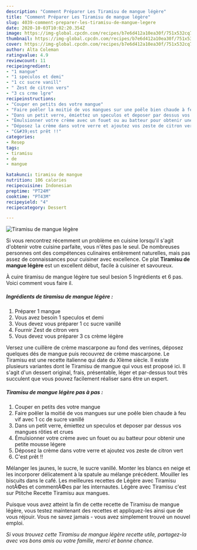 ```yaml
---
description: "Comment Préparer Les Tiramisu de mangue légère"
title: "Comment Préparer Les Tiramisu de mangue légère"
slug: 4039-comment-preparer-les-tiramisu-de-mangue-legere
date: 2020-10-03T10:02:20.354Z
image: https://img-global.cpcdn.com/recipes/b7e6d412a10ea30f/751x532cq70/tiramisu-de-mangue-legere-photo-principale-de-la-recette.jpg
thumbnail: https://img-global.cpcdn.com/recipes/b7e6d412a10ea30f/751x532cq70/tiramisu-de-mangue-legere-photo-principale-de-la-recette.jpg
cover: https://img-global.cpcdn.com/recipes/b7e6d412a10ea30f/751x532cq70/tiramisu-de-mangue-legere-photo-principale-de-la-recette.jpg
author: Alta Coleman
ratingvalue: 4.9
reviewcount: 11
recipeingredient:
- "1 mangue"
- "1 speculos et demi"
- "1 cc sucre vanill"
- " Zest de citron vers"
- "3 cs crme lgre"
recipeinstructions:
- "Couper en petits des votre mangue"
- "Faire poêler la moitié de vos mangues sur une poêle bien chaude à feu vif avec 1 cc de sucre vanillé"
- "Dans un petit verre, émiettez un speculos et deposer par dessus vos mangues rôties et crues"
- "Émulsionner votre crème avec un fouet ou au batteur pour obtenir une petite mousse légere"
- "Déposez la crème dans votre verre et ajoutez vos zeste de citron vert"
- "C&#39;est prêt !!"
categories:
- Resep
tags:
- tiramisu
- de
- mangue

katakunci: tiramisu de mangue 
nutrition: 106 calories
recipecuisine: Indonesian
preptime: "PT24M"
cooktime: "PT43M"
recipeyield: "4"
recipecategory: Dessert

---
```



![Tiramisu de mangue légère](https://img-global.cpcdn.com/recipes/b7e6d412a10ea30f/751x532cq70/tiramisu-de-mangue-legere-photo-principale-de-la-recette.jpg)

Si vous rencontrez récemment un problème en cuisine lorsqu'il s'agit d'obtenir votre cuisine parfaite, vous n'êtes pas le seul. De nombreuses personnes ont des compétences culinaires entièrement naturelles, mais pas assez de connaissances pour cuisiner avec excellence. Ce plat <strong> Tiramisu de mangue légère </strong> est un excellent début, facile à cuisiner et savoureux.

<!--inarticleads1-->

À cuire tiramisu de mangue légère tue seul besion 5 Ingrédients et 6 pas. Voici comment vous faire il.

##### Ingrédients de tiramisu de mangue légère :

1. Préparer 1 mangue
1. Vous avez besoin 1 speculos et demi
1. Vous devez vous préparer 1 cc sucre vanillé
1. Fournir  Zest de citron vers
1. Vous devez vous préparer 3 cs crème légère


Versez une cuillère de crème mascarpone au fond des verrines, déposez quelques dés de mangue puis recouvrez de crème mascarpone. Le Tiramisu est une recette italienne qui date du XIème siècle. Il existe plusieurs variantes dont le Tiramisu de mangue qui vous est proposé ici. Il s&#39;agit d&#39;un dessert original, frais, présentable, léger et par-dessus tout très succulent que vous pouvez facilement réaliser sans être un expert. 

<!--inarticleads2-->

##### Tiramisu de mangue légère pas à pas :

1. Couper en petits des votre mangue
1. Faire poêler la moitié de vos mangues sur une poêle bien chaude à feu vif avec 1 cc de sucre vanillé
1. Dans un petit verre, émiettez un speculos et deposer par dessus vos mangues rôties et crues
1. Émulsionner votre crème avec un fouet ou au batteur pour obtenir une petite mousse légere
1. Déposez la crème dans votre verre et ajoutez vos zeste de citron vert
1. C&#39;est prêt !!


Mélanger les jaunes, le sucre, le sucre vanillé. Monter les blancs en neige et les incorporer délicatement à la spatule au mélange précédent. Mouiller les biscuits dans le café. Les meilleures recettes de Légère avec Tiramisu notÃ©es et commentÃ©es par les internautes. Légère avec Tiramisu c&#39;est sur Ptitche Recette Tiramisu aux mangues. 

<!--inarticleads1-->

<p>
Puisque vous avez atteint la fin de cette recette de Tiramisu de mangue légère, vous testez maintenant des recettes et appliquez-les ainsi que de vous réjouir. Vous ne savez jamais - vous avez simplement trouvé un nouvel emploi.
</p>

<p>
<i>Si vous trouvez cette Tiramisu de mangue légère recette utile, partagez-la avec vos bons amis ou votre famille, merci et bonne chance.</i>
</p>
